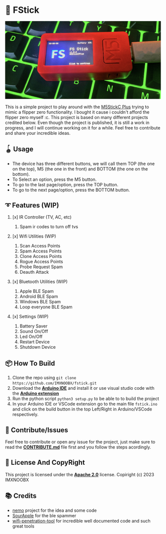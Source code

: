 # 💫 FStick

![img](.github/showcase.jpeg)

This is a simple project to play around with the [M5StickC Plus](https://m5stack.com/products/m5stickc-plus-esp32-pico-mini-iot-development-kit) trying to mimic a flipper zero functionality. I bought it cause i couldn't afford the flipper zero myself :c. This project is based on many different projects credited below. Even though the project is published, it is still a work in progress, and I will continue working on it for a while. Feel free to contribute and share your incredible ideas.

## 🪀 Usage
* The device has three different buttons, we will call them TOP (the one on the top), M5 (the one in the front) and BOTTOM (the one on the bottom).
* To Select an option, press the M5 button.
* To go to the last page/option, press the TOP button.
* To go to the next page/option, press the BOTTOM button.

## ➰ Features (WIP)
1. [x] IR Controller (TV, AC, etc)
	1. Spam ir codes to turn off tvs

2. [x] Wifi Utilities (WIP)
	1. Scan Access Points
	2. Spam Access Points
	3. Clone Access Points
	4. Rogue Access Points
	5. Probe Request Spam
	6. Deauth Attack

3. [x] Bluetooth Utilities (WIP)
	1. Apple BLE Spam
	2. Android BLE Spam
	3. Windows BLE Spam
	4. Loop everyone BLE Spam

4. [x] Settings (WIP)
	1. Battery Saver
	2. Sound On/Off
	3. Led On/Off
	4. Restart Device
	5. Shutdown Device

## 📦 How To Build
1. Clone the repo using `git clone https://github.com/IMXNOOBX/fstick.git`
2. Download the [**Arduino IDE**](https://www.arduino.cc/en/software) and install it or use visual studio code with the [**Arduino extension**](https://marketplace.visualstudio.com/items?itemName=vsciot-vscode.vscode-arduino)
3. Run the python script `python3 setup.py` to be able to to build the project
4. In your Arduino IDE or VSCode extension go to the main file `fstick.ino` and click on the build button in the top Left/Right in Arduino/VSCode respectively.

## 🧶 Contribute/Issues
Feel free to contribute or open any issue for the project, just make sure to read the [**CONTRIBUTE.md**](./CONTRIBUTE.md) file first and you follow the steps acordingly.

## 🧾 License And CopyRight
This project is licensed under the [**Apache 2.0**](./LICENSE) license. Copiright (c) 2023 IMXNOOBX

## 📚 Credits
* [nemo](https://github.com/n0xa/m5stick-nemo) project for the idea and some code
* [SourApple](https://github.com/RapierXbox/ESP32-Sour-Apple) for the ble spammer
* [wifi-penetration-tool](https://github.com/risinek/esp32-wifi-penetration-tool) for incredible well documented code and such great tools